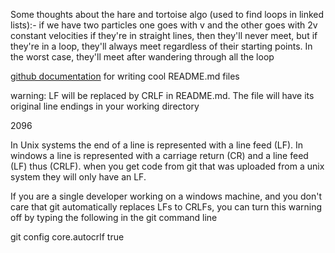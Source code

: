 Some thoughts about the hare and tortoise algo (used to find loops in linked lists):- 
if we have two particles one goes with v and the other goes with 2v constant velocities
if they're in straight lines, then they'll never meet, 
but if they're in a loop, they'll always meet regardless of their starting points. 
In the worst case, they'll meet after wandering through all the loop

[github documentation](https://docs.github.com/en/get-started/writing-on-github/getting-started-with-writing-and-formatting-on-github/basic-writing-and-formatting-syntax) for writing cool README.md files

warning: LF will be replaced by CRLF in README.md.
The file will have its original line endings in your working directory

2096

In Unix systems the end of a line is represented with a line feed (LF). In windows a line is represented with a carriage return (CR) and a line feed (LF) thus (CRLF). when you get code from git that was uploaded from a unix system they will only have an LF.

If you are a single developer working on a windows machine, and you don't care that git automatically replaces LFs to CRLFs, you can turn this warning off by typing the following in the git command line

git config core.autocrlf true
